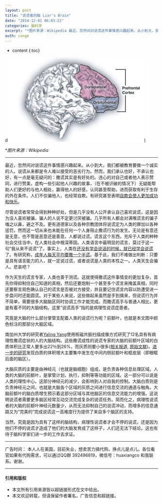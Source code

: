 ```yaml
---
layout: post
title: "说谎者的脑 Liar's Brain"
date: "2014-12-01 06:03:22"
categories: 脑科学
excerpt: "*图片来源：Wikipedia 最近，忽然间对说谎这件事情感兴趣起来。从小到大，我们都被教育要做一个诚实的人。说谎从来都是令人难以接受的恶劣行为..."
auth: conge
---
```

* content
{:toc}

d![颜色区域：前额叶-->蓝色：眶皮层；粉色：背外侧前额叶](/assets/images/脑科学/118382-495108f732d9191d.png))
 
**图片来源：Wikipedia*

----

最近，忽然间对说谎这件事情感兴趣起来。从小到大，我们都被教育要做一个诚实的人。说谎从来都是令人难以接受的恶劣行为。然而，我们承认也好，不承认也好，有一点是毫无疑问的：撒谎其实是有好处的。违心的对自己或者他人表示赞同，进行赞美，虚构一些引起他人兴趣的故事，（在不被识破的情况下）无疑能帮助人们更好的与他人相处，赢得他人的好感，认同甚至帮助，进而获取有利于生存的外在条件。人们不仅骗他人，也经常自欺。有研究甚至表明[自欺会使人更加成功和快乐][1]。

尽管说谎者常常会得到种种好处，但是几乎没有人公开承认自己喜欢说谎，这是因为没人喜欢被骗，骗人的人说不定更讨厌被骗。几乎所有人都会对满嘴谎言的骗子嗤之以鼻，避之不及。更有道德家以及各种宗教团体将说谎定为人类的罪加以各种惩罚，然而这一切从来也未能在任何一个人身阻止撒谎行为的发生。无论是有意还是无意，也不管是恶意还是善意，人都说过谎。谎言这个东西，充斥于人类的种种社会交往当中，在人类社会中根深蒂固。人类语言中最明显的谎言，莫过于这一句“我从来不说谎”了。事实上，人类在[还没有学会说话的时候，就已经学会说谎][2]了。有研究称，[成年人每天平均要撒一个半谎][3]。基于此，我们不难做出判断：只要是具有语言能力的人，就一定说过谎，或者说谎是人类的本性之一。人类天生会骗人。悲哀吧？

作为天生的谎言专家，人类也善于测谎。这就使得撒谎这件事情变的更加复杂，首先你得抑制住自己知道的真相，然后还要炮制一个甚至多个谎言来掩盖真相，同时还要察言观色确认自己的谎言是否被对方接受，并且要记住谎言内容以防遭受进一步盘问时还能圆谎。对于某些人来说，这些做起来虽然是手到擒来，但说谎行为并不简单，需要很多大脑脑区同时协调工作才能完成。而撒谎高手与普通人相比，更是有着不同的大脑结构。这里“说谎高手”指的是病理性说谎症患者。

究竟是大脑的什么部分掌管支配着人类的说谎行为呢？前额叶，也就是本文图中颜色标注的那部分大脑区域。

南加州大学的研究者[Yaling Yang][4]使用核磁共振扫描成像方式研究了12名具有有病理性撒谎症状的人的大脑结构。这些撒谎成性的说谎专家的大脑的前额叶区域的白质体积比正常人要多出22％到26%，而灰质则要小很多([相关报道][5], [原始文献][6])。[进一步的研究][7]发现白质的体积增大主要集中发生在中间内侧前额叶和框皮层（即眼眶后面的脑区）。

大脑灰质的主要是由神经元（也就是脑细胞）组成，是负责各种信息处理区域。人类的大脑的前额叶，是掌管计划，执行，抑制等等功能的区域。这一部分可以说是人类的理性中心。这部分神经元的减少，会影响到人对自我的控制。大脑白质则是负责神经元之间，也就是大脑各个区域的灰质之间进行信息交流的通道与触角。大脑前额叶的脑白质增生预示着这部分区域与其他脑区的信息交流能力的增强。这说明说谎者需要更多脑区经常互动交流完成复杂的说谎任务。简而化之，病理性说谎者的大脑的前额叶神经元数量少，从而无法抑制自己的说谎冲动，而增多的信息通路又为“完美的”完成说谎这一高难度行为提供了来自多个脑区的支持。

当然，究竟是因为具有了这样的脑结构，病理性说谎者才会不停的说谎，还是因为他们不停的说谎才造成了他们的大脑发育成了这样子，人们还无法下结论。这也有待于脑科学家们进一步的工作去求证。


[1]: http://www.radiolab.org/story/91618-lying-to-ourselves/
[2]: http://www.telegraph.co.uk/science/science-news/3298979/Babies-not-as-innocent-as-they-pretend.html
[3]: http://www.psychologytoday.com/blog/homo-consumericus/201111/how-often-do-people-lie-in-their-daily-lives
[4]: http://scholar.google.com/citations?user=ZQu8AGgAAAAJ&hl
[5]: http://news.usc.edu/22586/Liars-Brains-Wired-Differently/
[6]: http://www.ncbi.nlm.nih.gov/pubmed/16199789
[7]: http://www.ncbi.nlm.nih.gov/pmc/articles/PMC2376803

----
广告时间：
本人人在美国，目前失业，想卖苦力搞代购，挣点儿是点儿。各位看官如果有代购需求，可以通过QQ群 392496819，微信号：huaxiangco 和我联系。谢谢。

----

#### 引用和版权

* 本文所有引用来源皆以超链接形式在文中给出。
* 本文欢迎转载，但请保留作者署名，广告信息和超链接。



